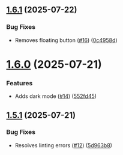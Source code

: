 ## [1.6.1](https://github.com/sammosios/welcome/compare/v1.6.0...v1.6.1) (2025-07-22)


### Bug Fixes

* Removes floating button ([#16](https://github.com/sammosios/welcome/issues/16)) ([0c4958d](https://github.com/sammosios/welcome/commit/0c4958d889b2ba113869d28464eca09e0319ddfb))

# [1.6.0](https://github.com/sammosios/welcome/compare/v1.5.1...v1.6.0) (2025-07-21)


### Features

* Adds dark mode ([#14](https://github.com/sammosios/welcome/issues/14)) ([552fd45](https://github.com/sammosios/welcome/commit/552fd45d856a2e2624352e4926293357fc9a811b))

## [1.5.1](https://github.com/sammosios/welcome/compare/v1.5.0...v1.5.1) (2025-07-21)


### Bug Fixes

* Resolves linting errors ([#12](https://github.com/sammosios/welcome/issues/12)) ([5d963b8](https://github.com/sammosios/welcome/commit/5d963b8a1843819e005b7bbb01d835df2f6e80a5))
